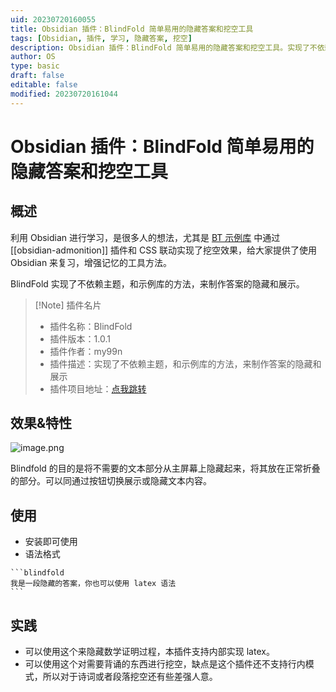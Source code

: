 ```yaml
---
uid: 20230720160055
title: Obsidian 插件：BlindFold 简单易用的隐藏答案和挖空工具
tags: [Obsidian, 插件, 学习, 隐藏答案, 挖空]
description: Obsidian 插件：BlindFold 简单易用的隐藏答案和挖空工具。实现了不依赖主题，和示例库的方法，来制作答案的隐藏和展示。
author: OS
type: basic
draft: false
editable: false
modified: 20230720161044
---
```


# Obsidian 插件：BlindFold 简单易用的隐藏答案和挖空工具

## 概述

利用 Obsidian 进行学习，是很多人的想法，尤其是 [BT 示例库](https://github.com/PKM-er/Blue-topaz-example) 中通过 [[obsidian-admonition]] 插件和 CSS 联动实现了挖空效果，给大家提供了使用 Obsidian 来复习，增强记忆的工具方法。

BlindFold 实现了不依赖主题，和示例库的方法，来制作答案的隐藏和展示。

> [!Note] 插件名片
> - 插件名称：BlindFold
> - 插件版本：1.0.1
> - 插件作者：my99n
> - 插件描述：实现了不依赖主题，和示例库的方法，来制作答案的隐藏和展示
> - 插件项目地址：[点我跳转](https://github.com/vzsky/blindfold-obsidian)

## 效果&特性

![image.png](https://cdn.pkmer.cn/images/20230720160357.png!pkmer)

Blindfold 的目的是将不需要的文本部分从主屏幕上隐藏起来，将其放在正常折叠的部分。可以同通过按钮切换展示或隐藏文本内容。

## 使用

- 安装即可使用
- 语法格式

````语法格式
```blindfold
我是一段隐藏的答案，你也可以使用 latex 语法
```
````

## 实践

- 可以使用这个来隐藏数学证明过程，本插件支持内部实现 latex。
- 可以使用这个对需要背诵的东西进行挖空，缺点是这个插件还不支持行内模式，所以对于诗词或者段落挖空还有些差强人意。